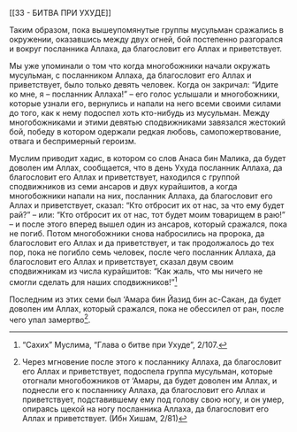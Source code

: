 [[33 - БИТВА ПРИ УХУДЕ]]

Таким образом, пока вышеупомянутые группы мусульман сражались в окружении, оказавшись между двух огней, бой постепенно разгорался и вокруг посланника Аллаха, да благословит его Аллах и приветствует.

Мы уже упоминали о том что когда многобожники начали окружать мусульман, с посланником Аллаха, да благословит его Аллах и приветствует, было только девять человек. Когда он закричал: “Идите ко мне, я – посланник Аллаха!” – его голос услышали и многобожники, которые узнали его, вернулись и напали на него всеми своими силами до того, как к нему подоспел хоть кто-нибудь из мусульман. Между многобожниками и этими девятью сподвижниками завязался жестокий бой, победу в котором одержали редкая любовь, самопожертвование, отвага и беспримерный героизм. 

Муслим приводит хадис, в котором со слов Анаса бин Малика, да будет доволен им Аллах, сообщается, что в день Ухуда посланник Аллаха, да благословит его Аллах и приветствует, находился с группой сподвижников из семи ансаров и двух курайшитов, а когда многобожники напали на них, посланник Аллаха, да благословит его Аллах и приветствует, сказал: “Кто отбросит их от нас, за что ему будет рай?” – или: “Кто отбросит их от нас, тот будет моим товарищем в раю!” – и после этого вперед вышел один из ансаров, который сражался, пока не погиб. Потом многобожники снова набросились на пророка, да благословит его Аллах и да приветствует, и так продолжалось до тех пор, пока не погибло семь человек, после чего посланник Аллаха, да благословит его Аллах и приветствует, сказал двум своим сподвижникам из числа курайшитов: “Как жаль, что мы ничего не смогли сделать для наших сподвижников!”[^1]

Последним из этих семи был ‘Амара бин Йазид бин ас-Сакан, да будет доволен им Аллах, который сражался, пока не обессилел от ран, после чего упал замертво[^2].

[^1]: “Сахих” Муслима, “Глава о битве при Ухуде”, 2/107.

[^2]: Через мгновение после этого к посланнику Аллаха, да благословит его Аллах и приветствует, подоспела группа мусульман, которые отогнали многобожников от ‘Амары, да будет доволен им Аллах, и поднесли его к посланнику Аллаха, да благословит его Аллах и приветствует, подставившему ему под голову свою ногу, и он умер, опираясь щекой на ногу посланника Аллаха, да благословит его Аллах и приветствует. (Ибн Хишам, 2/81)

